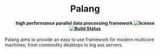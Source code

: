 <h1 align="center">Palang <!-- Serve Confidently. --></h1>
<h4 align="center"> 

high performance parallel data processing framework
![license](https://img.shields.io/badge/license-MIT-blue.svg)
[![Build Status](https://travis-ci.org/shahrivari/palang.svg?branch=dev)](https://travis-ci.org/shahrivari/ganmaz)

</h4>

Palang aims to provide an easy to use framework for modern multicore machines; from commodity desktops to big ass servers.
